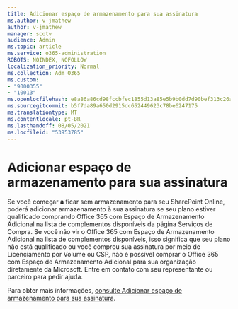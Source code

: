 ```yaml
---
title: Adicionar espaço de armazenamento para sua assinatura
ms.author: v-jmathew
author: v-jmathew
manager: scotv
audience: Admin
ms.topic: article
ms.service: o365-administration
ROBOTS: NOINDEX, NOFOLLOW
localization_priority: Normal
ms.collection: Adm_O365
ms.custom:
- "9000355"
- "10013"
ms.openlocfilehash: e8a86a86cd98fccbfec1855d13a85e5b9b0dd7d90bef313c26a29160528701e9
ms.sourcegitcommit: b5f7da89a650d2915dc652449623c78be6247175
ms.translationtype: MT
ms.contentlocale: pt-BR
ms.lasthandoff: 08/05/2021
ms.locfileid: "53953785"
---
```

# <a name="add-storage-space-for-your-subscription"></a>Adicionar espaço de armazenamento para sua assinatura

Se você começar **a** ficar sem armazenamento para seu SharePoint Online, poderá [](https://docs.microsoft.com/microsoft-365/commerce/add-storage-space) adicionar armazenamento à sua assinatura se seu plano estiver qualificado comprando **[](https://go.microsoft.com/fwlink/p/?linkid=868433)** Office 365 com Espaço de Armazenamento Adicional na lista de complementos disponíveis da página Serviços de Compra. Se você não vir  o Office 365 com Espaço de Armazenamento Adicional na lista de complementos disponíveis, isso significa que seu plano não está qualificado ou você comprou sua assinatura por meio de Licenciamento por Volume ou CSP, não é possível comprar o Office 365 com Espaço de Armazenamento Adicional para sua organização diretamente da Microsoft. Entre em contato com seu representante ou parceiro para pedir ajuda.

Para obter mais informações, [consulte Adicionar espaço de armazenamento para sua assinatura](https://docs.microsoft.com/microsoft-365/commerce/add-storage-space).
